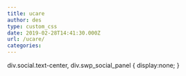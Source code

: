 ```yaml
---
title: ucare
author: des
type: custom_css
date: 2019-02-28T14:41:30.000Z
url: /ucare/
categories: 
---
```


div.social.text-center, div.swp\_social\_panel { display:none; }